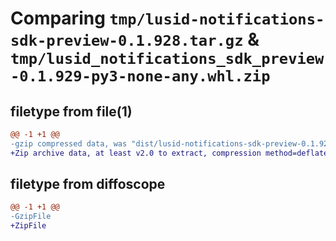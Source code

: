 # Comparing `tmp/lusid-notifications-sdk-preview-0.1.928.tar.gz` & `tmp/lusid_notifications_sdk_preview-0.1.929-py3-none-any.whl.zip`

## filetype from file(1)

```diff
@@ -1 +1 @@
-gzip compressed data, was "dist/lusid-notifications-sdk-preview-0.1.928.tar", last modified: Thu Mar 28 15:09:13 2024, max compression
+Zip archive data, at least v2.0 to extract, compression method=deflate
```

## filetype from diffoscope

```diff
@@ -1 +1 @@
-GzipFile
+ZipFile
```

